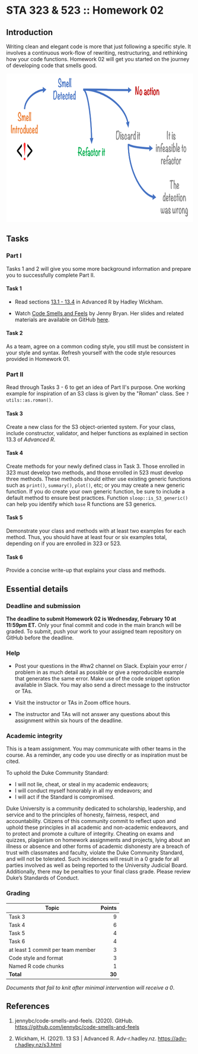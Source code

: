 # STA 323 & 523 :: Homework 02

## Introduction

Writing clean and elegant code is more that just following a specific style. It
involves a continuous work-flow of rewriting, restructuring, and rethinking how
your code functions. Homework 02 will get you started on the journey of
developing code that smells good.

<img src="images/code-smell.png" width="600" height="400">

## Tasks

### Part I

Tasks 1 and 2 will give you some more background information and prepare you
to successfully complete Part II.

#### Task 1

- Read sections [13.1 - 13.4](https://adv-r.hadley.nz/s3.html) in Advanced R by
  Hadley Wickham.

- Watch [Code Smells and Feels](https://www.youtube.com/watch?v=7oyiPBjLAWY) by
  Jenny Bryan. Her slides and related materials are available on GitHub
  [here](https://github.com/jennybc/code-smells-and-feels).

#### Task 2

As a team, agree on a common coding style, you still must be consistent in your
style and syntax. Refresh yourself with the code style resources provided in
Homework 01.

### Part II

Read through Tasks 3 - 6 to get an idea of Part II's purpose. One working
example for inspiration of an S3 class is given by the "Roman" class.
See `?utils::as.roman()`.

#### Task 3

Create a new class for the S3 object-oriented system. For your class, include
constructor, validator, and helper functions as explained in section 13.3 of
<i>Advanced R</i>.

#### Task 4

Create methods for your newly defined class in Task 3. Those enrolled in 323
must develop two methods, and those enrolled in 523 must develop three methods.
These methods should either use existing generic functions such as `print()`,
`summary()`, `plot()`, etc; or you may create a new generic function. If
you do create your own generic function, be sure to include a default method
to ensure best practices. Function `sloop::is_S3_generic()` can help you
identify which `base` R functions are S3 generics.

#### Task 5

Demonstrate your class and methods with at least two examples for each method.
Thus, you should have at least four or six examples total, depending on if you
are enrolled in 323 or 523.

#### Task 6

Provide a concise write-up that explains your class and methods.

## Essential details

### Deadline and submission

**The deadline to submit Homework 02 is Wednesday, February 10 at 11:59pm ET.**
Only your final commit and code in the main branch will be graded.
To submit, push your work to your assigned team repository on GitHub before
the deadline.

### Help

- Post your questions in the #hw2 channel on Slack. Explain your error / problem
  in as much detail as possible or give a reproducible example that generates
  the same error. Make use of the code snippet option available in Slack. You
  may also send a direct message to the instructor or TAs.

- Visit the instructor or TAs in Zoom office hours.

- The instructor and TAs will not answer any questions about this assignment
 	within six hours of the deadline.

### Academic integrity

This is a team assignment. You may communicate with other teams in the
course. As a reminder, any code you use directly or as inspiration must be
cited.

To uphold the Duke Community Standard:

- I will not lie, cheat, or steal in my academic endeavors;
- I will conduct myself honorably in all my endeavors; and
- I will act if the Standard is compromised.

Duke University is a community dedicated to scholarship, leadership, and
service and to the principles of honesty, fairness, respect, and accountability.
Citizens of this community commit to reflect upon and uphold these principles in
all academic and non-academic endeavors, and to protect and promote a culture of
integrity. Cheating on exams and quizzes, plagiarism on homework assignments and
projects, lying about an illness or absence and other forms of academic
dishonesty are a breach of trust with classmates and faculty, violate the Duke
Community Standard, and will not be tolerated. Such incidences will result in a
0 grade for all parties involved as well as being reported to the University
Judicial Board. Additionally, there may be penalties to your final class grade.
Please review Duke’s Standards of Conduct.

### Grading

| **Topic**                                        | **Points** |
|--------------------------------------------------|-----------:|
| Task 3                                           |          9 |
| Task 4                                           |          6 |
| Task 5                                           |          4 |
| Task 6                                           |          4 |
| at least 1 commit per team member                |          3 |
| Code style and format                            |          3 |
| Named R code chunks                              |          1 |
| **Total**                                        |     **30** |

*Documents that fail to knit after minimal intervention will receive a 0*.

## References

1. jennybc/code-smells-and-feels. (2020). GitHub.
   https://github.com/jennybc/code-smells-and-feels

2. Wickham, H. (2021). 13 S3 | Advanced R. Adv-r.hadley.nz.
   https://adv-r.hadley.nz/s3.html
